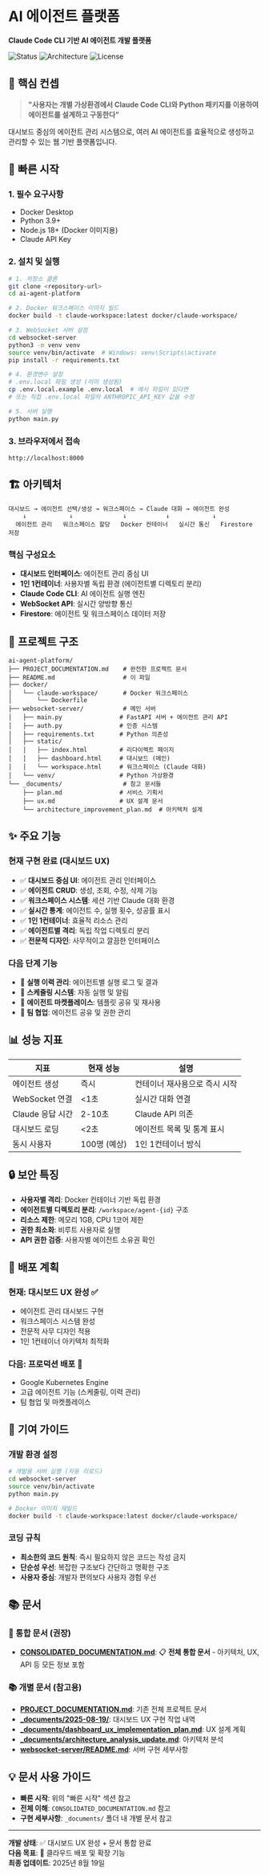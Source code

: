 # AI 에이전트 플랫폼

**Claude Code CLI 기반 AI 에이전트 개발 플랫폼**

![Status](https://img.shields.io/badge/Status-Dashboard%20UX%20Complete-green)
![Architecture](https://img.shields.io/badge/Architecture-1인1컨테이너-blue)
![License](https://img.shields.io/badge/License-Private-red)

## 🎯 핵심 컨셉

> **"사용자는 개별 가상환경에서 Claude Code CLI와 Python 패키지를 이용하여 에이전트를 설계하고 구동한다"**

대시보드 중심의 에이전트 관리 시스템으로, 여러 AI 에이전트를 효율적으로 생성하고 관리할 수 있는 웹 기반 플랫폼입니다.

## 🚀 빠른 시작

### 1. 필수 요구사항
- Docker Desktop
- Python 3.9+
- Node.js 18+ (Docker 이미지용)
- Claude API Key

### 2. 설치 및 실행

```bash
# 1. 저장소 클론
git clone <repository-url>
cd ai-agent-platform

# 2. Docker 워크스페이스 이미지 빌드
docker build -t claude-workspace:latest docker/claude-workspace/

# 3. WebSocket 서버 설정
cd websocket-server
python3 -m venv venv
source venv/bin/activate  # Windows: venv\Scripts\activate
pip install -r requirements.txt

# 4. 환경변수 설정
# .env.local 파일 생성 (이미 생성됨)
cp .env.local.example .env.local  # 예시 파일이 있다면
# 또는 직접 .env.local 파일의 ANTHROPIC_API_KEY 값을 수정

# 5. 서버 실행
python main.py
```

### 3. 브라우저에서 접속
```
http://localhost:8000
```

## 🏗️ 아키텍처

```
대시보드 → 에이전트 선택/생성 → 워크스페이스 → Claude 대화 → 에이전트 완성
    ↓            ↓              ↓           ↓            ↓
  에이전트 관리   워크스페이스 할당   Docker 컨테이너   실시간 통신   Firestore 저장
```

### 핵심 구성요소
- **대시보드 인터페이스**: 에이전트 관리 중심 UI
- **1인 1컨테이너**: 사용자별 독립 환경 (에이전트별 디렉토리 분리)
- **Claude Code CLI**: AI 에이전트 실행 엔진
- **WebSocket API**: 실시간 양방향 통신
- **Firestore**: 에이전트 및 워크스페이스 데이터 저장

## 📁 프로젝트 구조

```
ai-agent-platform/
├── PROJECT_DOCUMENTATION.md    # 완전한 프로젝트 문서
├── README.md                   # 이 파일
├── docker/
│   └── claude-workspace/       # Docker 워크스페이스
│       └── Dockerfile
├── websocket-server/           # 메인 서버
│   ├── main.py                # FastAPI 서버 + 에이전트 관리 API
│   ├── auth.py                # 인증 시스템
│   ├── requirements.txt       # Python 의존성
│   ├── static/
│   │   ├── index.html         # 리다이렉트 페이지
│   │   ├── dashboard.html     # 대시보드 (메인)
│   │   └── workspace.html     # 워크스페이스 (Claude 대화)
│   └── venv/                  # Python 가상환경
└── _documents/                 # 참고 문서들
    ├── plan.md                # 서비스 기획서
    ├── ux.md                  # UX 설계 문서
    └── architecture_improvement_plan.md  # 아키텍처 설계
```

## ✨ 주요 기능

### 현재 구현 완료 (대시보드 UX)
- ✅ **대시보드 중심 UI**: 에이전트 관리 인터페이스
- ✅ **에이전트 CRUD**: 생성, 조회, 수정, 삭제 기능
- ✅ **워크스페이스 시스템**: 세션 기반 Claude 대화 환경
- ✅ **실시간 통계**: 에이전트 수, 실행 횟수, 성공률 표시
- ✅ **1인 1컨테이너**: 효율적 리소스 관리
- ✅ **에이전트별 격리**: 독립 작업 디렉토리 분리
- ✅ **전문적 디자인**: 사무적이고 깔끔한 인터페이스

### 다음 단계 기능
- 🔄 **실행 이력 관리**: 에이전트별 실행 로그 및 결과
- 🔄 **스케줄링 시스템**: 자동 실행 및 알림
- 🔄 **에이전트 마켓플레이스**: 템플릿 공유 및 재사용
- 🔄 **팀 협업**: 에이전트 공유 및 권한 관리

## 📊 성능 지표

| 지표 | 현재 성능 | 설명 |
|------|-----------|------|
| 에이전트 생성 | 즉시 | 컨테이너 재사용으로 즉시 시작 |
| WebSocket 연결 | <1초 | 실시간 대화 연결 |
| Claude 응답 시간 | 2-10초 | Claude API 의존 |
| 대시보드 로딩 | <2초 | 에이전트 목록 및 통계 표시 |
| 동시 사용자 | 100명 (예상) | 1인 1컨테이너 방식 |

## 🔒 보안 특징

- **사용자별 격리**: Docker 컨테이너 기반 독립 환경
- **에이전트별 디렉토리 분리**: `/workspace/agent-{id}` 구조
- **리소스 제한**: 메모리 1GB, CPU 1코어 제한
- **권한 최소화**: 비루트 사용자로 실행
- **API 권한 검증**: 사용자별 에이전트 소유권 확인

## 🚀 배포 계획

### 현재: 대시보드 UX 완성 ✅
- 에이전트 관리 대시보드 구현
- 워크스페이스 시스템 완성
- 전문적 사무 디자인 적용
- 1인 1컨테이너 아키텍처 최적화

### 다음: 프로덕션 배포 🔄
- Google Kubernetes Engine
- 고급 에이전트 기능 (스케줄링, 이력 관리)
- 팀 협업 및 마켓플레이스

## 🤝 기여 가이드

### 개발 환경 설정
```bash
# 개발용 서버 실행 (자동 리로드)
cd websocket-server
source venv/bin/activate
python main.py

# Docker 이미지 재빌드
docker build -t claude-workspace:latest docker/claude-workspace/
```

### 코딩 규칙
- **최소한의 코드 원칙**: 즉시 필요하지 않은 코드는 작성 금지
- **단순성 우선**: 복잡한 구조보다 간단하고 명확한 구조
- **사용자 중심**: 개발자 편의보다 사용자 경험 우선

## 📚 문서

### 📖 통합 문서 (권장)
- **[CONSOLIDATED_DOCUMENTATION.md](CONSOLIDATED_DOCUMENTATION.md)**: 📋 **전체 통합 문서** - 아키텍처, UX, API 등 모든 정보 포함

### 📚 개별 문서 (참고용)
- **[PROJECT_DOCUMENTATION.md](PROJECT_DOCUMENTATION.md)**: 기존 전체 프로젝트 문서
- **[_documents/2025-08-19/](/_documents/2025-08-19/)**: 대시보드 UX 구현 작업 내역
- **[_documents/dashboard_ux_implementation_plan.md](_documents/dashboard_ux_implementation_plan.md)**: UX 설계 계획
- **[_documents/architecture_analysis_update.md](_documents/architecture_analysis_update.md)**: 아키텍처 분석
- **[websocket-server/README.md](websocket-server/README.md)**: 서버 구현 세부사항

## 💡 문서 사용 가이드

- **빠른 시작**: 위의 "빠른 시작" 섹션 참고
- **전체 이해**: `CONSOLIDATED_DOCUMENTATION.md` 참고 
- **구현 세부사항**: `_documents/` 폴더 내 개별 문서 참고

---

**개발 상태**: ✅ 대시보드 UX 완성 + 문서 통합 완료  
**다음 목표**: 🚀 클라우드 배포 및 확장 기능  
**최종 업데이트**: 2025년 8월 19일